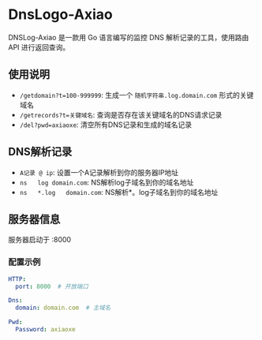 # DnsLogo-Axiao

DNSLog-Axiao 是一款用 Go 语言编写的监控 DNS 解析记录的工具，使用路由 API 进行返回查询。

## 使用说明

- `/getdomain?t=100-999999`: 生成一个 `随机字符串.log.domain.com` 形式的关键域名
- `/getrecords?t=关键域名`: 查询是否存在该关键域名的DNS请求记录
- `/del?pwd=axiaoxe`: 清空所有DNS记录和生成的域名记录

## DNS解析记录
- `A记录 @ ip`: 设置一个A记录解析到你的服务器IP地址
- `ns	log	domain.com`: NS解析log子域名到你的域名地址
- `ns	*.log	domain.com`: NS解析*。log子域名到你的域名地址

## 服务器信息

服务器启动于 :8000

### 配置示例

```yaml
HTTP:
  port: 8000  # 开放端口

Dns:
  domain: domain.com  # 主域名

Pwd:
  Password: axiaoxe
